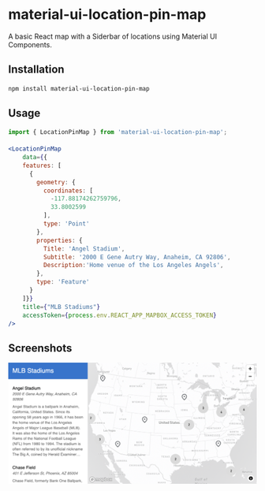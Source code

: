 # material-ui-location-pin-map

A basic React map with a Siderbar of locations using Material UI Components.

## Installation

```bash
npm install material-ui-location-pin-map
```

## Usage

```jsx
import { LocationPinMap } from 'material-ui-location-pin-map';

<LocationPinMap
    data={{
    features: [
      {
        geometry: {
          coordinates: [
            -117.88174262759796,
            33.8002599
          ],
          type: 'Point'
        },
        properties: {
          Title: 'Angel Stadium',
          Subtitle: '2000 E Gene Autry Way, Anaheim, CA 92806',
          Description:'Home venue of the Los Angeles Angels',
        },
        type: 'Feature'
      }
    ]}}
    title={"MLB Stadiums"}
    accessToken={process.env.REACT_APP_MAPBOX_ACCESS_TOKEN}
/>
```

## Screenshots

![Example Screenshot](./screenshots/image.png)
